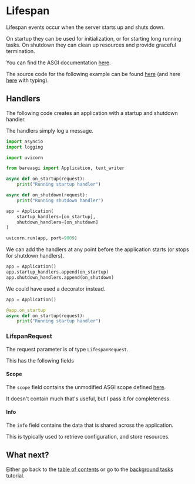 # Lifespan

Lifespan events occur when the server starts up and shuts down.

On startup they can be used for initialization, or for starting long running
tasks. On shutdown they can clean up resources and provide graceful termination.

You can find the ASGI documentation
[here](https://asgi.readthedocs.io/en/latest/specs/lifespan.html).

The source code for the following example can be found
[here](../examples/lifespan_nt.py)
(and here [here](../examples/lifespan.py) with typing).

## Handlers

The following code creates an application with a startup and shutdown handler.

The handlers simply log a message.

```python
import asyncio
import logging

import uvicorn

from bareasgi import Application, text_writer

async def on_startup(request):
    print("Running startup handler")

async def on_shutdown(request):
    print("Running shutdown handler")

app = Application(
    startup_handlers=[on_startup],
    shutdown_handlers=[on_shutdown]
)

uvicorn.run(app, port=9009)
```

We can add the handlers at any point before the application starts (or stops
for shutdown handlers).

```python
app = Application()
app.startup_handlers.append(on_startup)
app.shutdown_handlers.append(on_shutdown)
```

We could have used a decorator instead.

```python
app = Application()

@app.on_startup
async def on_startup(request):
    print("Running startup handler")
```

### LifspanRequest

The request parameter is of type `LifespanRequest`.

This has the following fields

#### Scope

The `scope` field contains the unmodified ASGI scope defined
[here](https://asgi.readthedocs.io/en/latest/specs/lifespan.html#scope).

It doesn't contain much that's useful, but I pass it for completeness.

#### Info

The `info` field contains the data that is shared across the application.

This is typically used to retrieve configuration, and store resources.

## What next?

Either go back to the [table of contents](index.md) or go
to the [background tasks](background-tasks.md) tutorial.
